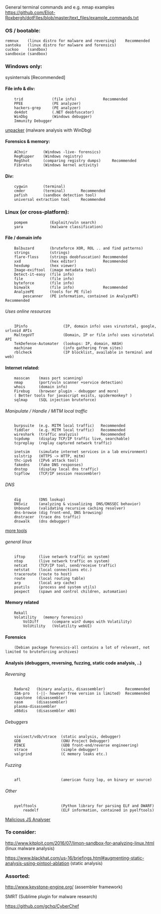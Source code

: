 General terminal commands and e.g. nmap examples https://github.com/Eliot-Roxbergh/dotFIles/blob/master/text_files/example_commands.txt

### OS / bootable:
    remnux    (linux distro for malware and reversing)    Recommended
    santoku   (linux distro for malware and forensics) 
    cuckoo    (sandbox)   
    sandboxie (sandbox)


### Windows only:
sysinternals      [Recommended]
    
#### File info & div:
        trid             (file info)            Recommended
        PPEE             (PE analyzer)
        hackers-grep     (PE analyzer)
        de4dot           (.NET deobfuscator)
        WinDbg           (Windows debugger)
        Immunity Debugger
[unpacker](https://github.com/malwaremusings/unpacker/)      (malware analysis with WinDbg) 

#### Forensics & memory: 
        AChoir       (Windows -live- forensics)
        RegRipper    (Windows registry)
        RegShot      (comparing registry dumps)     Recommended
        Fibratus     (Windows kernel activity)
    
#### Div:
        cygwin       (terminal)
        cmder        (terminal)       Recommended
        pafish       (sandbox detection tool)
        universal extraction tool     Recommended
  

### Linux (or cross-platform):
        pompem          (Exploit/vuln search)
        yara            (malware classification)

#### File / domain info
        Balbuzard       (bruteforce XOR, ROL .. and find patterns)
        strings         (strings)
        flare-floss     (strings deobfuscation) Recommended
        xxd             (hex editor)            Recommended
        hexdump         (hex viewer)
        Image-exiftool  (image metadata tool)
        Detect-it-easy  (file info)
        file            (file info)
        byteforce       (file info)
        binwalk         (file info)             Recommended
        AnalyzePE       (tools for PE file)
            pescanner   (PE information, contained in AnalyzePE) Recommended


###### Uses online resources
        IPinfo                (IP, domain info) uses virustotal, google, urlvoid APIs
        MaltegoVT             (Domain, IP or file info) uses virustotal API 
        TekDefense-Automater  (lookups: IP, domain, HASH)
        machinae              (info gathering from sites) 
        rblcheck              (IP blocklist, available in terminal and web)
   
#### Internet related:          
        masscan    (mass port scanning)
        nmap       (port/vuln scanner +service detection)
        whois      (domain info)
        Firebug    (browser plugin - debugger and more)
        ( Better tools for javascript exists, spidermonkey? )
        sqlmap     (SQL injection bruteforce)

###### Manipulate / Handle / MITM local traffic
        burpsuite  (e.g. MITM local traffic)   Recommended
        fiddler    (e.g. MITM local traffic)   Recommended
        wireshark  (traffic analyzis)          Recommended 
        tcpdump    (display TCP/IP traffic live, searchable)
        tcpreplay  (replay captured network traffic)

        inetsim    (simulate internet services in a lab environment)
        sslstrip   (HTTPS -> HTTP, mitm)
        thc-ipv6   (IPv6 attack tool)
        fakedns    (fake DNS responses) 
        dnstop     (display local dns traffic)
        tcpflow    (TCP/IP session reassembler)

###### DNS
        dig        (DNS lookup)  
        DNSviz     (analyzing & visualizing  DNS/DNSSEC behavior)
        Unbound    (validating recursive caching resolver)
        dns-browse (dig front-end, DNS browsing)
        dnstracer  (trace dns traffic)
        dnswalk    (dns debugger)

[more tools](https://www.verisign.com/en_US/company-information/verisign-labs/internet-security-tools/index.xhtml)


###### general linux
        iftop      (live network traffic on system)
        ntop       (live network traffic on system)
        netcat     (TCP/IP tool, send/receive traffic)
        netstat    (local connections etc.)
        traceroute (route to host)
        route      (local routing table)
        arp        (local arp cache)
        psutils    (process and system utils)
        pexpect    (spawn and control children, automation)

#### Memory related
        Rekall
        Volatility   (memory forensics)
            VolDiff      (compare win7 dumps with Volatility)
            VolUtility   (Volatility webUI)
#### Forensics     
        (Debian package forensics-all contains a lot of relevant, not limited to bruteforcing archives)


#### Analysis (debuggers, reversing, fuzzing, static code analysis, ..)
###### Reversing
        Radare2   (binary analyzis, disassembler)         Recommended
        IDA-pro   (-||- however free version is limited)  Recommended
        capstone  (disassembler) 
        nasm      (disassembler) 
        plasma-disassembler
        x86dis    (disassembler x86)

###### Debuggers
        vivisect/vdb/vtrace  (static analysis, debugger)
        GDB                  (GNU Project Debugger)
        PINCE                (GDB front-end/reverse engineering)  
        strace               (simple debugger)
        valgrind             (C memory leaks etc.)
###### Fuzzing
        afl                  (american fuzzy lop, on binary or source) 
###### Other
        pyelftools           (Python library for parsing ELF and DWARF)  
            readelf          (ELF information, contained in pyelftools)

[Malicious JS Analyser](https://github.com/CapacitorSet/box-js/)
        


### To consider:
http://www.kitploit.com/2016/07/limon-sandbox-for-analyzing-linux.html     (linux malware analysis)
  
https://www.blackhat.com/us-16/briefings.html#augmenting-static-analysis-using-pintool-ablation    (static analysis)
  
### Assorted:
http://www.keystone-engine.org/    (assembler framework)
  
SMRT            (Sublime plugin for malware research)

https://github.com/gchq/CyberChef

